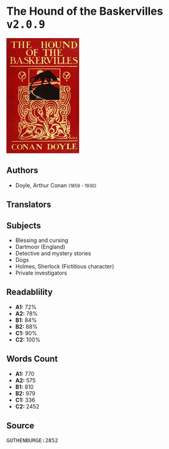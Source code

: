 # The Hound of the Baskervilles <kbd>v2.0.9</kbd>

![](./cover.medium.jpg "")

## Authors


 - Doyle, Arthur Conan <small>(1859 - 1930)</small>

## Translators



## Subjects


 - Blessing and cursing
 - Dartmoor (England)
 - Detective and mystery stories
 - Dogs
 - Holmes, Sherlock (Fictitious character)
 - Private investigators

## Readablility


 - **A1:** 72%
 - **A2:** 78%
 - **B1:** 84%
 - **B2:** 88%
 - **C1:** 90%
 - **C2:** 100%

## Words Count


 - **A1:** 770
 - **A2:** 575
 - **B1:** 810
 - **B2:** 979
 - **C1:** 336
 - **C2:** 2452

## Source


<kbd>GUTHENBURGE:2852</kbd>
